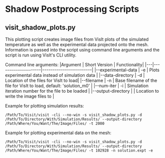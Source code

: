 # Shadow Postprocessing Scripts
## visit_shadow_plots.py
This plotting script creates image files from VisIt plots of the simulated temperature as well as the experimental data projected onto the mesh. Information is passed into the script using command line arguments and the script is run using VisIt's CLI utility.

Command line arguments:
|Argument | Short Version | Functionality|
|---|---------------------|-------------------------|
|--experimental-data | -e | Plots experimental data instead of simulation data |
|--data-directory | -d | Location of the files for VisIt to load|
|--filename | -n | Base filename of the file for VisIt to load, default: 'solution_m0' | 
|--num-iter | -i | Simulation iteration number for the file to be loaded |
|--output-directory | | Location to write the image files to | 


Example for plotting simulation results:
```
/Path/To/Visit/visit -cli --no-win -s visit_shadow_plots.py -d /Path/To/Directory/With/Simulation/Results/ --output-directory /Path/Where/You/Want/The/Image/Files/ -t 2000
```

Example for plotting experimental data on the mesh:
```
/Path/To/Visit/visit -cli --no-win -s visit_shadow_plots.py -d /Path/To/Directory/With/Simulation/Results/ --output-directory /Path/Where/You/Want/The/Image/Files/ -t 102928 -n solution.expt -e
```